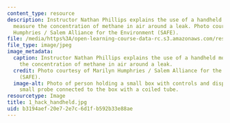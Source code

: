 ```yaml
---
content_type: resource
description: Instructor Nathan Phillips explains the use of a handheld monitor to
  measure the concentration of methane in air around a leak. Photo courtesy of Marilyn
  Humphries / Salem Alliance for the Environment (SAFE).
file: /media/https%3A/open-learning-course-data-rc.s3.amazonaws.com/res-env-001-climate-action-hands-on-harnessing-science-with-communities-to-cut-carbon-january-iap-2017/b3194aef20e72e7c6d1fb592b33e88ae_1_hack_handheld.jpg
file_type: image/jpeg
image_metadata:
  caption: Instructor Nathan Phillips explains the use of a handheld monitor to measure
    the concentration of methane in air around a leak.
  credit: Photo courtesy of Marilyn Humphries / Salem Alliance for the Environment
    (SAFE).
  image-alt: Photo of person holding a small box with controls and display, and a
    small probe connected to the box with a coiled tube.
resourcetype: Image
title: 1_hack_handheld.jpg
uid: b3194aef-20e7-2e7c-6d1f-b592b33e88ae
---
```

